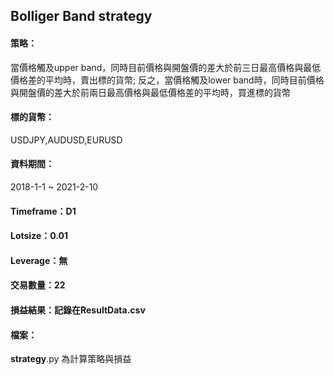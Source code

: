 ## Bolliger Band strategy 

#### 策略：  
當價格觸及upper band，同時目前價格與開盤價的差大於前三日最高價格與最低價格差的平均時，賣出標的貨幣; 反之，當價格觸及lower band時，同時目前價格與開盤價的差大於前兩日最高價格與最低價格差的平均時，買進標的貨幣  
#### 標的貨幣：  
USDJPY,AUDUSD,EURUSD  
#### 資料期間：  
2018-1-1 ~ 2021-2-10  
#### Timeframe：D1  
#### Lotsize：0.01  
#### Leverage：無  
#### 交易數量：22  
#### 損益結果：記錄在ResultData.csv  
#### 檔案：  
__strategy__.py 為計算策略與損益  

